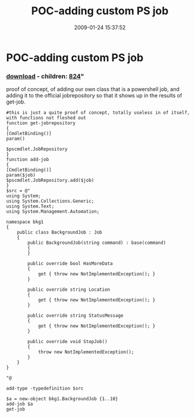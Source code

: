 ﻿---
pid:            823
parent:         0
children:       824
poster:         karl prosser
title:          POC-adding custom PS job
date:           2009-01-24 15:37:52
format:         posh
---

# POC-adding custom PS job

### [download](823.ps1) - children: [824](824.md)"

proof of concept, of adding our own class that is a powershell job, and adding it to the official jobrepository so that it shows up in the results of get-job.

```posh
#this is just a quite proof of concept, totally useless in of itself, with functions not fleshed out
function get-jobrepository
{
[CmdletBinding()] 
param()

$pscmdlet.JobRepository  
}
function add-job
{
[CmdletBinding()] 
param($job)
$pscmdlet.JobRepository.add($job)
}
$src = @"
using System;
using System.Collections.Generic;
using System.Text;
using System.Management.Automation;

namespace bkg1
{
    public class BackgroundJob : Job
    {
        public BackgroundJob(string command) : base(command)
        {
        }
        
        public override bool HasMoreData
        {
            get { throw new NotImplementedException(); }
        }

        public override string Location
        {
            get { throw new NotImplementedException(); }
        }

        public override string StatusMessage
        {
            get { throw new NotImplementedException(); }
        }

        public override void StopJob()
        {
            throw new NotImplementedException();
        }
    }
}

"@

add-type -typedefinition $src

$a = new-object bkg1.BackgroundJob {1..10}
add-job $a
get-job
```
